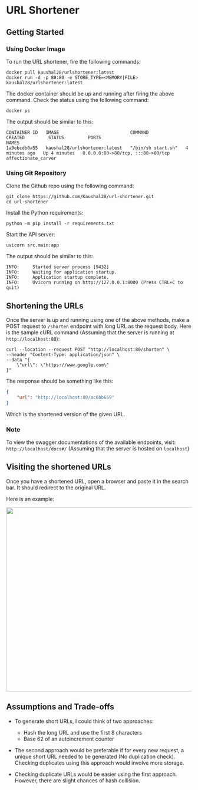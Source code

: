 # URL Shortener

## Getting Started

### Using Docker Image

To run the URL shortener, fire the following commands:

```shell
docker pull kaushal28/urlshortener:latest
docker run -d -p 80:80 -e STORE_TYPE=<MEMORY|FILE> kaushal28/urlshortener:latest
```

The docker container should be up and running after firing the above command. Check the status using the following command:

```
docker ps
```

The output should be similar to this:

```shell
CONTAINER ID   IMAGE                           COMMAND              CREATED         STATUS         PORTS                               NAMES
1a9ebcdb0a55   kaushal28/urlshortener:latest   "/bin/sh start.sh"   4 minutes ago   Up 4 minutes   0.0.0.0:80->80/tcp, :::80->80/tcp   affectionate_carver
```

### Using Git Repository

Clone the Github repo using the following command:

```shell
git clone https://github.com/Kaushal28/url-shortener.git
cd url-shortener
```

Install the Python requirements:

```shell
python -m pip install -r requirements.txt
```

Start the API server:

```shell
uvicorn src.main:app
```

The output should be similar to this:

```
INFO:     Started server process [9432]
INFO:     Waiting for application startup.
INFO:     Application startup complete.
INFO:     Uvicorn running on http://127.0.0.1:8000 (Press CTRL+C to quit)
```

## Shortening the URLs

Once the server is up and running using one of the above methods, make a POST request to `/shorten` endpoint with
long URL as the request body. Here is the sample cURL command (Assuming that the server is running at `http://localhost:80`):

```shell
curl --location --request POST "http://localhost:80/shorten" \
--header "Content-Type: application/json" \
--data "{
	\"url\": \"https://www.google.com\"
}"
```

The response should be something like this:

```json
{
    "url": "http://localhost:80/ac6bb669"
}
```

Which is the shortened version of the given URL.

### Note

To view the swagger documentations of the available endpoints, visit: `http://localhost/docs#/` (Assuming that the server is hosted on `localhost`) 


## Visiting the shortened URLs

Once you have a shortened URL, open a browser and paste it in the search bar.
It should redirect to the original URL.

Here is an example:

<p align="center"><img src="https://i.imgur.com/R7T17Gq.gif" width="800" height="500"></p>


## Assumptions and Trade-offs

- To generate short URLs, I could think of two approaches:
    - Hash the long URL and use the first 8 characters
    - Base 62 of an autoincrement counter
    
- The second approach would be preferable if for every new request, a unique short URL needed to be generated (No duplication check). Checking duplicates using this approach would involve more storage.
- Checking duplicate URLs would be easier using the first approach. However, there are slight chances of hash collision.
